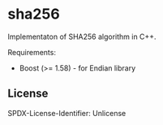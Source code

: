 # sha256

Implementaton of SHA256 algorithm in C++.

Requirements:
 - Boost (>= 1.58) - for Endian library

## License

SPDX-License-Identifier: Unlicense
